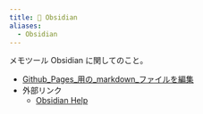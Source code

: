 ```yaml
---
title: 💎 Obsidian
aliases:
  - Obsidian
---
```


メモツール Obsidian に関してのこと。

- [Github_Pages_用の_markdown_ファイルを編集](Github_Pages_用の_markdown_ファイルを編集.md)
- 外部リンク
  - [Obsidian Help](https://help.obsidian.md/Obsidian/Index)


